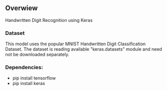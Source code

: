 ## Overwiew
Handwritten Digit Recognition using Keras

### Dataset
This model uses the popular MNIST Handwritten Digit Classification Dataset. The dataset is reading available "keras.datasets" module and need not be downloaded separately.

### Dependencies:
* pip install tensorflow
* pip install keras
